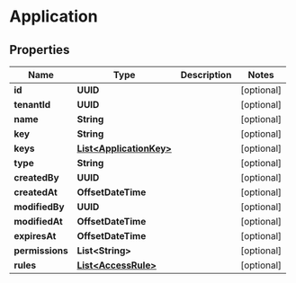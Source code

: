 

# Application


## Properties

| Name | Type | Description | Notes |
|------------ | ------------- | ------------- | -------------|
|**id** | **UUID** |  |  [optional] |
|**tenantId** | **UUID** |  |  [optional] |
|**name** | **String** |  |  [optional] |
|**key** | **String** |  |  [optional] |
|**keys** | [**List&lt;ApplicationKey&gt;**](ApplicationKey.md) |  |  [optional] |
|**type** | **String** |  |  [optional] |
|**createdBy** | **UUID** |  |  [optional] |
|**createdAt** | **OffsetDateTime** |  |  [optional] |
|**modifiedBy** | **UUID** |  |  [optional] |
|**modifiedAt** | **OffsetDateTime** |  |  [optional] |
|**expiresAt** | **OffsetDateTime** |  |  [optional] |
|**permissions** | **List&lt;String&gt;** |  |  [optional] |
|**rules** | [**List&lt;AccessRule&gt;**](AccessRule.md) |  |  [optional] |



